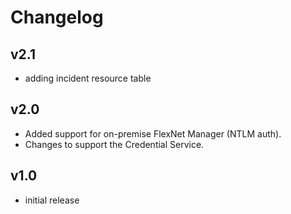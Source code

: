 # Changelog

## v2.1

- adding incident resource table

## v2.0

- Added support for on-premise FlexNet Manager (NTLM auth).
- Changes to support the Credential Service.

## v1.0

- initial release
